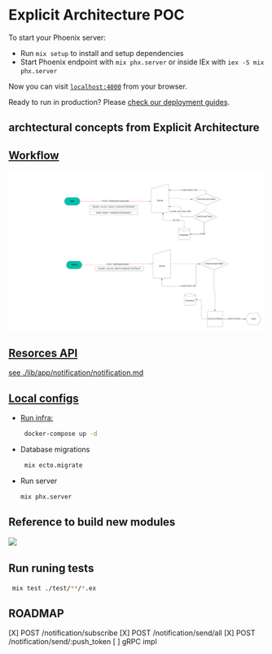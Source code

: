 # Explicit Architecture POC

To start your Phoenix server:

- Run `mix setup` to install and setup dependencies
- Start Phoenix endpoint with `mix phx.server` or inside IEx with `iex -S mix phx.server`

Now you can visit [`localhost:4000`](http://localhost:4000) from your browser.

Ready to run in production? Please [check our deployment guides](https://hexdocs.pm/phoenix/deployment.html).

## archtectural concepts from Explicit Architecture

<a href="https://herbertograca.com/2017/11/16/explicit-architecture-01-ddd-hexagonal-onion-clean-cqrs-how-i-put-it-all-together/">

## Workflow

<img src="./Flowchart.png" />

## Resorces API

see ./lib/app/notification/notification.md

## Local configs

- Run infra:
  ```sh
   docker-compose up -d
  ```
- Database migrations
  ```sh
   mix ecto.migrate
  ```
- Run server
  ```sh
  mix phx.server
  ```

## Reference to build new modules

<img src="https://butovo.zone/clean_and_hexagonal.png" />

## Run runing tests

```sh
 mix test ./test/**/*.ex
```

## ROADMAP

[X] POST /notification/subscribe
[X] POST /notification/send/all
[X] POST /notification/send/:push_token
[ ] gRPC impl
